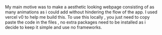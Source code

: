 My main motive was to make a aesthetic looking webpage consisting of as many animations as i could add without hindering the flow of the app.
I used vercel v0 to help me build this.
To use this locally , you just need to copy paste the code in the files , no extra packages need to be installed as i decide to keep it simple and use no frameworks.
